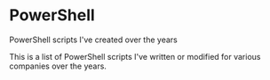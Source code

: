 # PowerShell
PowerShell scripts I've created over the years

This is a list of PowerShell scripts I've written or modified for various companies over the years. 
